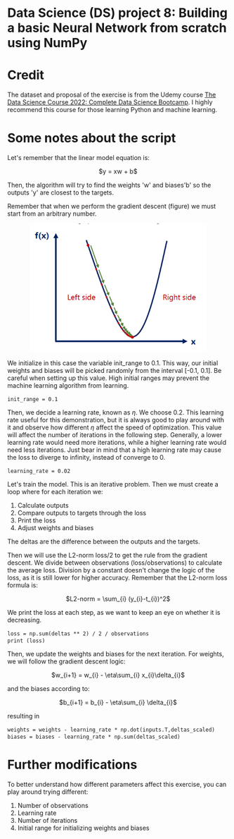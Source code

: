 # Data Science (DS) project 8: Building a basic Neural Network from scratch using NumPy

# Credit
The dataset and proposal of the exercise is from the Udemy course [The Data Science Course 2022: Complete Data Science Bootcamp](https://www.udemy.com/course/the-data-science-course-complete-data-science-bootcamp/). I highly recommend this course for those learning Python and machine learning.

# Some notes about the script
Let's remember that the linear model equation is: 

<p align="center">
$y = xw + b$
</p>

Then, the algorithm will try to find the weights 'w' and biases'b' so the outputs 'y' are closest to the targets. 

Remember that when we perform the gradient descent (figure) we must start from an arbitrary number. 
<p align="center">
    <img width="400" src="https://github.com/MariaGoniIba/DS8-Basic-Neural-Network-from-scratch/blob/main/gradientdescent.png">
</p>
We initialize in this case the variable init_range to 0.1. This way, our initial weights and biases will be picked randomly from the interval [-0.1, 0.1]. Be careful when setting up this value. High initial ranges may prevent the machine learning algorithm from learning.

```
init_range = 0.1
```

Then, we decide a learning rate, known as $\eta$. We choose 0.2. This learning rate useful for this demonstration, but it is always good to play around with it and observe how different $\eta$ affect the speed of optimization. 
This value will affect the number of iterations in the following step. Generally, a lower learning rate would need more iterations, while a higher learning rate would need less iterations. Just bear in mind that a high learning rate may cause the loss to diverge to infinity, instead of converge to 0.

```
learning_rate = 0.02
```

Let's train the model. This is an iterative problem. Then we must create a loop where for each iteration we:

1. Calculate outputs
2. Compare outputs to targets through the loss
3. Print the loss
4. Adjust weights and biases

The deltas are the difference between the outputs and the targets. 

Then we will use the L2-norm loss/2 to get the rule from the gradient descent. We divide between observations (loss/observations) to calculate the average loss. Division by a constant doesn't change the logic of the loss, as it is still lower for higher accuracy. Remember that the L2-norm loss formula is:

<p align="center">
$L2-norm = \sum_{i} (y_{i}-t_{i})^2$
</p>

We print the loss at each step, as we want to keep an eye on whether it is decreasing. 

```
loss = np.sum(deltas ** 2) / 2 / observations
print (loss)
```

Then, we update the weights and biases for the next iteration. For weights, we will follow the gradient descent logic:

<p align="center">
$w_{i+1} = w_{i} - \eta\sum_{i} x_{i}\delta_{i}$ 
</p>

and the biases according to:

<p align="center">
$b_{i+1} = b_{i} - \eta\sum_{i} \delta_{i}$ 
</p>

resulting in

```
weights = weights - learning_rate * np.dot(inputs.T,deltas_scaled)
biases = biases - learning_rate * np.sum(deltas_scaled)
```

# Further modifications
To better understand how different parameters affect this exercise, you can play around trying different:
1. Number of observations
2. Learning rate
3. Number of iterations
4. Initial range for initializing weights and biases
